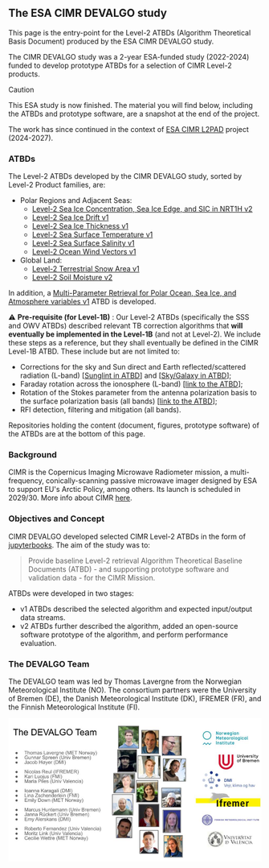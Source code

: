 ## The ESA CIMR DEVALGO study

This page is the entry-point for the Level-2 ATBDs (Algorithm Theoretical Basis Document) produced by the ESA CIMR DEVALGO study.

The CIMR DEVALGO study was a 2-year ESA-funded study (2022-2024) funded to develop prototype ATBDs for a selection of CIMR Level-2 products.

> [!CAUTION]
> This ESA study is now finished. The material you will find below, including the ATBDs and prototype software, are a snapshot at the end of the project.
>
> The work has since continued in the context of [ESA CIMR L2PAD](https://github.com/CIMR-L2PAD/) project (2024-2027).

### ATBDs

The Level-2 ATBDs developed by the CIMR DEVALGO study, sorted by Level-2 Product families, are:
* Polar Regions and Adjacent Seas:
   * [Level-2 Sea Ice Concentration, Sea Ice Edge, and SIC in NRT1H v2](https://cimr-algos.github.io/SeaIceConcentration_ATBD_v2/intro.html) 
   * [Level-2 Sea Ice Drift v1](https://cimr-algos.github.io/SeaIceDrift_ATBD/intro.html)
   * [Level-2 Sea Ice Thickness v1](https://cimr-algos.github.io/SeaIceThickness_ATBD/intro.html)
   * [Level-2 Sea Surface Temperature v1](https://cimr-algos.github.io/SeaSurfaceTemperature_ATBD/intro.html) 
   * [Level-2 Sea Surface Salinity v1](https://cimr-algos.github.io/SeaSurfaceSalinity_ATBD/intro.html)
   * [Level-2 Ocean Wind Vectors v1](https://cimr-algos.github.io/OceanWindVectors_ATBD/intro.html)
* Global Land:
   * [Level-2 Terrestrial Snow Area v1](https://cimr-algos.github.io/TerrestrialSnowArea_ATBD/intro.html)
   * [Level-2 Soil Moisture v2](https://cimr-algos.github.io/SoilMoisture_ATBD_v2/intro.html)
     

In addition, a [Multi-Parameter Retrieval for Polar Ocean, Sea Ice, and Atmosphere variables v1](https://cimr-algos.github.io/MultiParameter_ATBD/intro.html) ATBD is developed.

:warning: **Pre-requisite (for Level-1B)** : Our Level-2 ATBDs (specifically the SSS and OWV ATBDs) described relevant TB correction algorithms that **will eventually be implemented in the Level-1B** (and not at Level-2). We include these steps as a reference, but they shall eventually be defined in the CIMR Level-1B ATBD. These include but are not limited to:
* Corrections for the sky and Sun direct and Earth reflected/scattered radiation (L-band) [[Sunglint in ATBD](https://cimr-algos.github.io/SeaSurfaceSalinity_ATBD/baseline_algorithm_definition.html#sea-surface-scattered-solar-sunglint-contributions)] and [[Sky/Galaxy in ATBD](https://cimr-algos.github.io/SeaSurfaceSalinity_ATBD/baseline_algorithm_definition.html#sea-surface-scattered-celestial-sky-radiation-contribution)];
* Faraday rotation across the ionosphere (L-band) [[link to the ATBD](https://cimr-algos.github.io/SeaSurfaceSalinity_ATBD/baseline_algorithm_definition.html#faraday-rotation-angle)];
* Rotation of the Stokes parameter from the antenna polarization basis to the surface polarization basis (all bands) [[link to the ATBD](https://cimr-algos.github.io/SeaSurfaceSalinity_ATBD/baseline_algorithm_definition.html#total-rotation-from-surface-basis-to-antenna-basis)];
* RFI detection, filtering and mitigation (all bands).

Repositories holding the content (document, figures, prototype software) of the ATBDs are at the bottom of this page.

### Background

CIMR is the Copernicus Imaging Microwave Radiometer mission, a multi-frequency, conically-scanning passive microwave imager
designed by ESA to support EU's Arctic Policy, among others. Its launch is scheduled in 2029/30.
More info about CIMR [here](https://www.esa.int/Applications/Observing_the_Earth/Copernicus/CIMR).

### Objectives and Concept

CIMR DEVALGO developed selected CIMR Level-2 ATBDs in the form of [jupyterbooks](https://jupyterbook.org/en/stable/intro.html). The aim of the study was to:

> Provide baseline Level-2 retrieval Algorithm Theoretical Baseline Documents (ATBD)  - and supporting prototype software and validation data - for the CIMR Mission.

ATBDs were developed in two stages:
* v1 ATBDs described the selected algorithm and expected input/output data streams.
* v2 ATBDs further described the algorithm, added an open-source software prototype of the algorithm, and perform performance evaluation.

### The DEVALGO Team

The DEVALGO team was led by Thomas Lavergne from the Norwegian Meteorological Institute (NO). The consortium partners were the University of Bremen (DE),
the Danish Meteorological Institute (DK), IFREMER (FR), and the Finnish Meteorological Institute (FI).

![The CIMR DEVALGO Team](./profile/imgs/devalgo_team.png)


